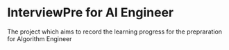# InterviewPre for Al Engineer
 The project which aims to record the learning progress for the prepraration for Algorithm Engineer
